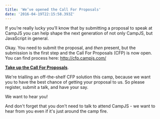 ```yaml
---
title: 'We’ve opened the Call For Proposals'
date: '2016-04-19T22:15:58.393Z'
---
```


If you’re really lucky you’ll know that by submitting a proposal to speak at CampJS you can help shape the next generation of not only CampJS, but JavaScript in general.

Okay. You need to submit the proposal, and *then* present, but the submission is the first step and the Call For Proposals (CFP) is now open. You can find process here: http://cfp.campjs.com/

**[Take up the Call For Proposals](http://cfp.campjs.com/)**.

We're trialling an off-the-shelf CFP solution this camp, because we want you to have the best chance of getting your proposal to us. So please register, submit a talk, and have your say.

We want to hear you!

And don't forget that you don't need to talk to attend CampJS - we want to hear from you even if it's just around the camp fire.

